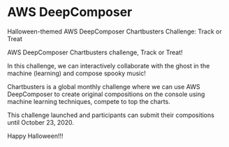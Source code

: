 # AWS DeepComposer
Halloween-themed AWS DeepComposer Chartbusters Challenge: Track or Treat

 AWS DeepComposer Chartbusters challenge, Track or Treat! 
 
 In this challenge, we can interactively collaborate with the ghost in the machine (learning) and compose spooky music! 
 
 Chartbusters is a global monthly challenge where we can use AWS DeepComposer to create original compositions on the console using machine learning techniques, compete to top the charts. 
 
 This challenge launched and participants can submit their compositions until October 23, 2020.
 
 Happy Halloween!!!